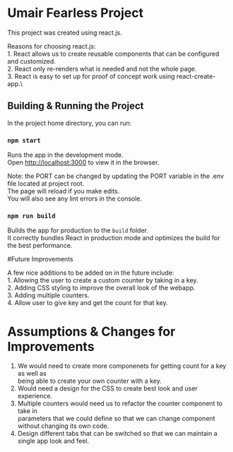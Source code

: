 # Umair Fearless Project

This project was created using react.js.

Reasons for choosing react.js:\
    1. React allows us to create reusable components that can be configured and customized.\
    2. React only re-renders what is needed and not the whole page.\
    3. React is easy to set up for proof of concept work using react-create-app.\
    
## Building & Running the Project

In the project home directory, you can run:

### `npm start`

Runs the app in the development mode.\
Open [http://localhost:3000](http://localhost:3000) to view it in the browser.

Note: the PORT can be changed by updating the PORT variable in the .env file located at project root.\
The page will reload if you make edits.\
You will also see any lint errors in the console.

### `npm run build`

Builds the app for production to the `build` folder.\
It correctly bundles React in production mode and optimizes the build for the best performance.

#Future Improvements

A few nice additions to be added on in the future include:\
    1. Allowing the user to create a custom counter by taking in a key.\
    2. Adding CSS styling to improve the overall look of the webapp.\
    3. Adding multiple counters.\
    4. Allow user to give key and get the count for that key.
    
# Assumptions & Changes for Improvements

1. We would need to create more componenets for getting count for a key as well as\
   being able to create your own counter with a key.
2. Would need a design for the CSS to create best look and user experience.
3. Multiple counters would need us to refactor the counter component to take in\
   parameters that we could define so that we can change component without changing its own code.
4. Design different tabs that can be switched so that we can maintain a single app look and feel.       

